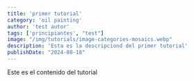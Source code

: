 ```yaml
---
title: 'primer tutorial'
category: 'oil painting'
author: 'test autor'
tags: ['principiantes', "test"]
image: "/img/tutorials/image-categories-mosaics.webp"
description: 'Esta es la descripciond del primer tutorial'
publishDate: "2024-08-18"
---
```


Este es el contenido del tutorial
